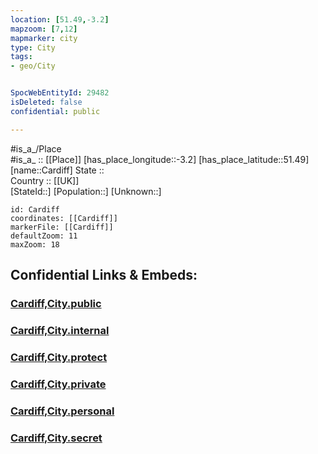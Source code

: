 ```yaml
---
location: [51.49,-3.2] 
mapzoom: [7,12] 
mapmarker: city 
type: City
tags:
- geo/City


SpocWebEntityId: 29482
isDeleted: false
confidential: public

---
```

#is_a_/Place  
#is_a_ :: [[Place]] 
[has_place_longitude::-3.2] 
[has_place_latitude::51.49] 
[name::Cardiff] 
State ::  
Country :: [[UK]]  
[StateId::] 
[Population::] 
[Unknown::] 


```leaflet
id: Cardiff
coordinates: [[Cardiff]] 
markerFile: [[Cardiff]] 
defaultZoom: 11 
maxZoom: 18
```


## Confidential Links & Embeds: 

### [Cardiff,City.public](/_public/\Earth\Continent\Europe\Europe~North\UK\Wales\counties~Wales\Cardiff,CountyCardiff,City.public.md) 

### [Cardiff,City.internal](/_internal/\Earth\Continent\Europe\Europe~North\UK\Wales\counties~Wales\Cardiff,CountyCardiff,City.internal.md) 

### [Cardiff,City.protect](/_protect/\Earth\Continent\Europe\Europe~North\UK\Wales\counties~Wales\Cardiff,CountyCardiff,City.protect.md) 

### [Cardiff,City.private](/_private/\Earth\Continent\Europe\Europe~North\UK\Wales\counties~Wales\Cardiff,CountyCardiff,City.private.md) 

### [Cardiff,City.personal](/_personal/\Earth\Continent\Europe\Europe~North\UK\Wales\counties~Wales\Cardiff,CountyCardiff,City.personal.md) 

### [Cardiff,City.secret](/_secret/\Earth\Continent\Europe\Europe~North\UK\Wales\counties~Wales\Cardiff,CountyCardiff,City.secret.md)

